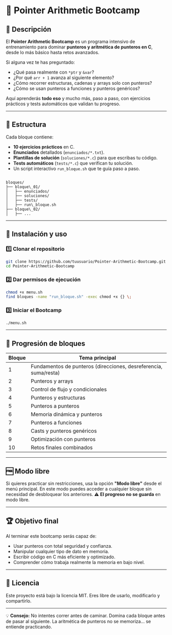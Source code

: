 # 🧠 Pointer Arithmetic Bootcamp

## 📌 Descripción
El **Pointer Arithmetic Bootcamp** es un programa intensivo de entrenamiento para dominar **punteros y aritmética de punteros en C**, desde lo más básico hasta retos avanzados.

Si alguna vez te has preguntado:
- ¿Qué pasa realmente con `*ptr` y `&var`?
- ¿Por qué `arr + 1` avanza al siguiente elemento?
- ¿Cómo recorrer estructuras, cadenas y arrays solo con punteros?
- ¿Cómo se usan punteros a funciones y punteros genéricos?

Aquí aprenderás **todo eso** y mucho más, paso a paso, con ejercicios prácticos y tests automáticos que validan tu progreso.

---

## 📂 Estructura
Cada bloque contiene:
- **10 ejercicios prácticos** en C.
- **Enunciados** detallados (`enunciados/*.txt`).
- **Plantillas de solución** (`soluciones/*.c`) para que escribas tu código.
- **Tests automáticos** (`tests/*.c`) que verifican tu solución.
- Un script interactivo `run_bloque.sh` que te guía paso a paso.

```

bloques/
├── bloque\_01/
│   ├── enunciados/
│   ├── soluciones/
│   ├── tests/
│   ├── run\_bloque.sh
├── bloque\_02/
│   ├── ...

````

---

## 🚀 Instalación y uso

### 1️⃣ Clonar el repositorio
```bash
git clone https://github.com/tuusuario/Pointer-Arithmetic-Bootcamp.git
cd Pointer-Arithmetic-Bootcamp
````

### 2️⃣ Dar permisos de ejecución

```bash
chmod +x menu.sh
find bloques -name "run_bloque.sh" -exec chmod +x {} \;
```

### 3️⃣ Iniciar el Bootcamp

```bash
./menu.sh
```

---

## 📘 Progresión de bloques

| Bloque | Tema principal                                                   |
| ------ | ---------------------------------------------------------------- |
| 1      | Fundamentos de punteros (direcciones, desreferencia, suma/resta) |
| 2      | Punteros y arrays                                                |
| 3      | Control de flujo y condicionales                                 |
| 4      | Punteros y estructuras                                           |
| 5      | Punteros a punteros                                              |
| 6      | Memoria dinámica y punteros                                      |
| 7      | Punteros a funciones                                             |
| 8      | Casts y punteros genéricos                                       |
| 9      | Optimización con punteros                                        |
| 10     | Retos finales combinados                                         |

---

## 🆓 Modo libre

Si quieres practicar sin restricciones, usa la opción **"Modo libre"** desde el menú principal.
En este modo puedes acceder a cualquier bloque sin necesidad de desbloquear los anteriores.
⚠️ **El progreso no se guarda** en modo libre.

---

## 🏆 Objetivo final

Al terminar este bootcamp serás capaz de:

* Usar punteros con total seguridad y confianza.
* Manipular cualquier tipo de dato en memoria.
* Escribir código en C más eficiente y optimizado.
* Comprender cómo trabaja realmente la memoria en bajo nivel.

---

## 📜 Licencia

Este proyecto está bajo la licencia MIT.
Eres libre de usarlo, modificarlo y compartirlo.

---

💡 **Consejo:** No intentes correr antes de caminar.
Domina cada bloque antes de pasar al siguiente.
La aritmética de punteros no se memoriza… se entiende practicando.

```

